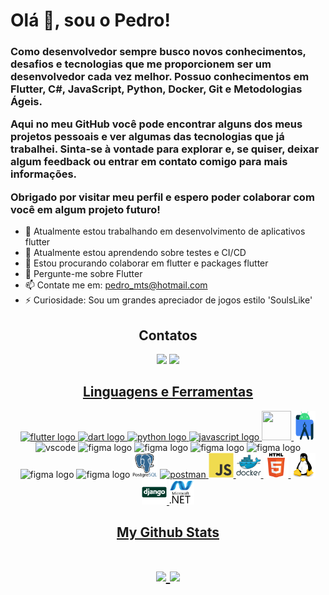 <h1 align="left">Olá 👋, sou o Pedro!</h1>

  <h3 Entusiasta de engenharia e desenvolvimento de aplicações e sistemas, principalmente pela possibilidade de criar ou melhorar algo que já exista agregando valor, facilitando e impactando positivamente o trabalho e a vida das pessoas. 
  
  Como desenvolvedor sempre busco novos conhecimentos, desafios e tecnologias que me proporcionem ser um desenvolvedor cada vez melhor. Possuo conhecimentos em Flutter, C#, JavaScript, Python, Docker, Git e Metodologias Ágeis.
  
  Aqui no meu GitHub você pode encontrar alguns dos meus projetos pessoais e ver algumas das tecnologias que já trabalhei. Sinta-se à vontade para explorar e, se quiser, deixar algum feedback ou entrar em contato comigo para mais informações.
	
 Obrigado por visitar meu perfil e espero poder colaborar com você em algum projeto futuro!  </h3>
 
  - 🔭 Atualmente estou trabalhando em desenvolvimento de aplicativos flutter
  - 🌱 Atualmente estou aprendendo sobre testes e CI/CD
  - 👯 Estou procurando colaborar em flutter e packages flutter
  - 💬 Pergunte-me sobre Flutter
  - 📫 Contate me em: pedro_mts@hotmail.com
  - ⚡ Curiosidade: Sou um grandes apreciador de jogos estilo 'SoulsLike'

###

<h2 align="center">Contatos </h2>
<div align="center">
  

  <a href="https://br.linkedin.com/in/reis-pedro" target="_blank"><img src="https://img.shields.io/badge/-LinkedIn-%230077B5?style=for-the-badge&logo=linkedin&logoColor=white" target="_blank"></a> 
  <a href="mailto:pedro_mts@hotmail.com"><img src="https://img.shields.io/badge/Microsoft_Outlook-0078D4?style=for-the-badge&logo=microsoft-outlook&logoColor=white" target="_blank">


###

  <h2 align="center"> Linguagens e Ferramentas</h2>
 
  
  
<div align="center">
  <img src="https://cdn.jsdelivr.net/gh/devicons/devicon/icons/flutter/flutter-original.svg" height="35" width="47" alt="flutter logo"  />
  <img src="https://cdn.jsdelivr.net/gh/devicons/devicon/icons/dart/dart-original.svg" height="35" width="47" alt="dart logo"  />
  <img src="https://cdn.jsdelivr.net/gh/devicons/devicon/icons/python/python-original.svg" height="35" width="47" alt="python logo"  />
  <img src="https://cdn.jsdelivr.net/gh/devicons/devicon/icons/csharp/csharp-original.svg" height="35" width="47" alt="javascript logo"  />
  <a href="https://git-scm.com/" target="_blank"> <img src="https://img.icons8.com/color/48/000000/git.png" width="47" height="47"/> </a>
  <img src="https://raw.githubusercontent.com/devicons/devicon/master/icons/androidstudio/androidstudio-original.svg" alt="vscode" width="35" height="47"/>
  <img src="https://cdn.jsdelivr.net/gh/devicons/devicon/icons/vscode/vscode-original.svg" alt="vscode" width="35" height="47"/> 
  <img src="https://cdn.jsdelivr.net/gh/devicons/devicon/icons/figma/figma-original.svg" height="35" width="47" alt="figma logo"  />
  <img src="https://cdn.jsdelivr.net/gh/devicons/devicon/icons/docker/docker-original.svg" height="35" width="47" alt="figma logo"  />
  <img src="https://cdn.jsdelivr.net/gh/devicons/devicon/icons/arduino/arduino-original.svg" height="35" width="47" alt="figma logo"  />
  <img src="https://cdn.jsdelivr.net/gh/devicons/devicon/icons/firebase/firebase-plain.svg" height="35" width="47" alt="figma logo"  />
  <img src="https://cdn.jsdelivr.net/gh/devicons/devicon/icons/intellij/intellij-original.svg" height="35" width="47" alt="figma logo"  />
  <img src="https://cdn.jsdelivr.net/gh/devicons/devicon/icons/raspberrypi/raspberrypi-original.svg" height="35" width="47" alt="figma logo"  />
  <img src="https://raw.githubusercontent.com/devicons/devicon/2ae2a900d2f041da66e950e4d48052658d850630/icons/postgresql/postgresql-original-wordmark.svg" alt="postgresql" width="40" height="40"/> </a> <a href="https://postman.com" target="_blank">
  <img src="https://www.vectorlogo.zone/logos/getpostman/getpostman-icon.svg" alt="postman" width="40" height="40"/>
  <img src="https://raw.githubusercontent.com/devicons/devicon/2ae2a900d2f041da66e950e4d48052658d850630/icons/javascript/javascript-original.svg" alt="javascript" width="40" height="40"/> </a> <a href="https://laravel.com/" target="_blank">
  <img src="https://raw.githubusercontent.com/devicons/devicon/2ae2a900d2f041da66e950e4d48052658d850630/icons/docker/docker-original-wordmark.svg" alt="docker" width="40" height="40"/> </a> <a href="https://dotnet.microsoft.com/" target="_blank">
  <img src="https://raw.githubusercontent.com/devicons/devicon/2ae2a900d2f041da66e950e4d48052658d850630/icons/html5/html5-original-wordmark.svg" alt="html5" width="40" height="40"/>
  <img src="https://raw.githubusercontent.com/devicons/devicon/2ae2a900d2f041da66e950e4d48052658d850630/icons/linux/linux-original.svg" alt="linux" width="40" height="40"/> </a> <a href="https://www.mysql.com/" target="_blank">
  <img src="https://raw.githubusercontent.com/devicons/devicon/2ae2a900d2f041da66e950e4d48052658d850630/icons/django/django-original.svg" alt="django" width="40" height="40"/> </a> <a href="https://www.docker.com/" target="_blank">
  <img src="https://raw.githubusercontent.com/devicons/devicon/2ae2a900d2f041da66e950e4d48052658d850630/icons/dot-net/dot-net-original-wordmark.svg" alt="dotnet" width="40" height="40"/>
</div>


  ###
  


###

</div>

###

<h2 align="center"> My Github Stats </h2>


  <h1 align="center">
  <img height="180em" src="https://github-readme-stats-git-masterrstaa-rickstaa.vercel.app/api/top-langs/?username=bowineo&hide=html,TSQL,CSS,PLSQL,php,SCSS,Jupyter%20Notebook&layout=compact&count_private=true&langs_count=8" />
  
 
 
  <img height="180em" src="https://github-readme-stats-git-masterrstaa-rickstaa.vercel.app/api?username=bowineo&show_icons=true&count_private=true" />
  </p>
  <br/>




###
 

